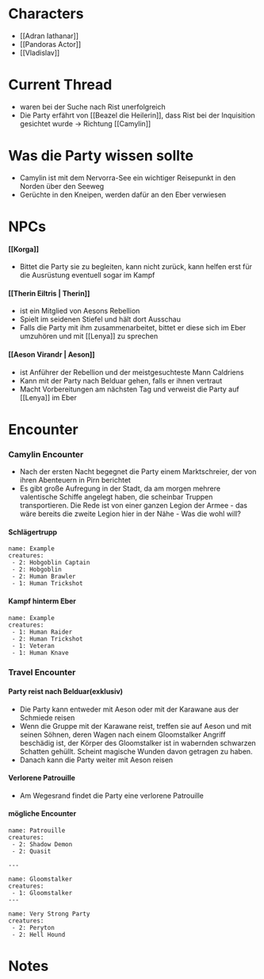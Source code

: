 # Characters
- [[Adran Iathanar]]
- [[Pandoras Actor]]
- [[Vladislav]]

# Current Thread
- waren bei der Suche nach Rist unerfolgreich
- Die Party erfährt von [[Beazel die Heilerin]], dass Rist bei der Inquisition gesichtet wurde -> Richtung [[Camylin]]


# Was die Party wissen sollte
- Camylin ist mit dem Nervorra-See ein wichtiger Reisepunkt in den Norden über den Seeweg
- Gerüchte in den Kneipen, werden dafür an den Eber verwiesen


# NPCs
#### [[Korga]]
- Bittet die Party sie zu begleiten, kann nicht zurück, kann helfen erst für die Ausrüstung eventuell sogar im Kampf
#### [[Therin Eiltris | Therin]]
- ist ein Mitglied von Aesons Rebellion
- Spielt im seidenen Stiefel und hält dort Ausschau
- Falls die Party mit ihm zusammenarbeitet, bittet er diese sich im Eber umzuhören und mit [[Lenya]] zu sprechen

#### [[Aeson Virandr | Aeson]]
- ist Anführer der Rebellion und der meistgesuchteste Mann Caldriens
- Kann mit der Party nach Belduar gehen, falls er ihnen vertraut
- Macht Vorbereitungen am nächsten Tag und verweist die Party auf [[Lenya]] im Eber
# Encounter


### Camylin Encounter

- Nach der ersten Nacht begegnet die Party einem Marktschreier, der von ihren Abenteuern in Pirn berichtet
- Es gibt große Aufregung in der Stadt, da am morgen mehrere valentische Schiffe angelegt haben, die scheinbar Truppen transportieren. Die Rede ist von einer ganzen Legion der Armee - das wäre bereits die zweite Legion hier in der Nähe - Was die wohl will?

#### Schlägertrupp
```encounter-table
name: Example
creatures:
 - 2: Hobgoblin Captain
 - 2: Hobgoblin
 - 2: Human Brawler
 - 1: Human Trickshot
```


#### Kampf hinterm Eber
```encounter-table
name: Example
creatures:
 - 1: Human Raider
 - 2: Human Trickshot
 - 1: Veteran 
 - 1: Human Knave
```






### Travel Encounter

#### Party reist nach Belduar(exklusiv)
- Die Party kann entweder mit Aeson oder mit der Karawane aus der Schmiede reisen
- Wenn die Gruppe mit der Karawane reist, treffen sie auf Aeson und mit seinen Söhnen, deren Wagen nach einem Gloomstalker Angriff beschädig ist, der Körper des Gloomstalker ist in wabernden schwarzen Schatten gehüllt. Scheint magische Wunden davon getragen zu haben.
- Danach kann die Party weiter mit Aeson reisen





#### Verlorene Patrouille
- Am Wegesrand findet die Party eine verlorene Patrouille




#### mögliche Encounter
```encounter-table
name: Patrouille
creatures:
 - 2: Shadow Demon
 - 2: Quasit

---

name: Gloomstalker
creatures:
 - 1: Gloomstalker
---

name: Very Strong Party
creatures:
 - 2: Peryton
 - 2: Hell Hound

```
# Notes
